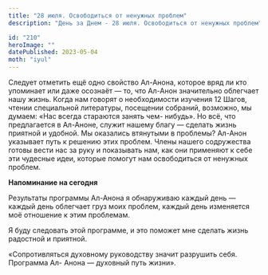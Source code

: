 ```yaml
---
title: "28 июля. Освободиться от ненужных проблем"
description: "День за Днем - 28 июля. Освободиться от ненужных проблем"

id: "210"
heroImage: ""
datePublished: 2023-05-04
moth: "iyul"
---
```


Следует отметить ещё одно свойство Ал-Анона, которое вряд ли кто упоминает или
даже осознаёт — то, что Ал-Анон значительно облегчает нашу жизнь. Когда нам
говорят о необходимости изучения 12 Шагов, чтении специальной литературы,
посещении собраний, возможно, мы думаем: «Нас всегда стараются занять чем-
нибудь». Но всё, что предлагается в Ал-Аноне, служит нашему благу — сделать
жизнь приятной и удобной. Мы оказались втянутыми в проблемы? Ал-Анон указывает
путь к решению этих проблем. Члены нашего содружества готовы вести нас за руку
и показывать нам, как они применяют к себе эти чудесные идеи, которые помогут
нам освободиться от ненужных проблем.

**Напоминание на сегодня**

Результаты программы Ал-Анона я обнаруживаю каждый день — каждый день
облегчает груз моих проблем, каждый день изменяется моё отношение к этим
проблемам.

Я буду следовать этой программе, и это поможет мне сделать жизнь радостной и
приятной.

«Сопротивляться духовному руководству значит разрушить себя. Программа Ал-
Анона — духовный путь жизни».
